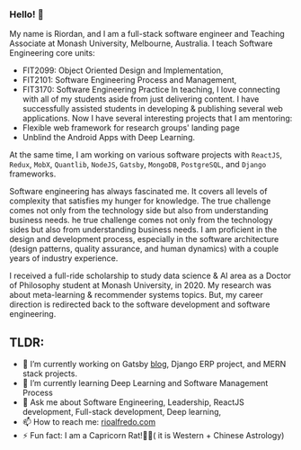 ### Hello! 👋

<!--
**riordanalfredo/riordanalfredo** is a ✨ _special_ ✨ repository because its `README.md` (this file) appears on your GitHub profile.
Here are some ideas to get you started:
-->

My name is Riordan, and I am a full-stack software engineer and Teaching Associate at Monash University, Melbourne, Australia. I teach Software Engineering core units:
- FIT2099: Object Oriented Design and Implementation, 
- FIT2101: Software Engineering Process and Management, 
- FIT3170: Software Engineering Practice
In teaching, I love connecting with all of my students aside from just delivering content. I have successfully assisted students in developing & publishing several web applications. Now I have several interesting projects that I am mentoring:
- Flexible web framework for research groups' landing page
- Unblind the Android Apps with Deep Learning.

At the same time, I am working on various software projects with `ReactJS`, `Redux`, `MobX`, `Quantlib`, `NodeJS`, `Gatsby`, `MongoDB`, `PostgreSQL`, and `Django` frameworks.

Software engineering has always fascinated me. It covers all levels of complexity that satisfies my hunger for knowledge. The true challenge comes not only from the technology side but also from understanding business needs. he true challenge comes not only from the technology sides but also from understanding business needs. I am proficient in the design and development process, especially in the software architecture (design patterns, quality assurance, and human dynamics) with a couple years of industry experience.

I received a full-ride scholarship to study data science & AI area as a Doctor of Philosophy student at Monash University, in 2020. My research was about meta-learning & recommender systems topics. But, my career direction is redirected back to the software development and software engineering. 

## TLDR:

- 🔭 I’m currently working on Gatsby [blog](rioalfredo.com), Django ERP project, and MERN stack projects.
- 🌱 I’m currently learning Deep Learning and Software Management Process
- 💬 Ask me about Software Engineering, Leadership, ReactJS development, Full-stack development, Deep learning, 
- 📫 How to reach me: [rioalfredo.com](rioalfredo.com)
- ⚡ Fun fact: I am a Capricorn Rat!🐐🐀( it is Western + Chinese Astrology)

